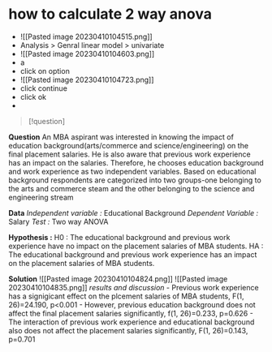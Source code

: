# how to calculate 2 way anova
- ![[Pasted image 20230410104515.png]]
- Analysis > Genral linear model > univariate
- ![[Pasted image 20230410104603.png]]
- a
- click on option
- ![[Pasted image 20230410104723.png]]
- click continue
- click ok 
- 
>[!question]

**Question**
	An MBA aspirant was interested in knowing the impact of education background(arts/commerce and science/engineering) on the final placement salaries. He is also aware that previous work experience has an impact on the salaries. Therefore, he chooses education background and work experience as two independent variables.
	Based on educational background respondents are categorized into two groups-one belonging to the arts and commerce steam and the other belonging to the science and engineering stream

**Data**
	*Independent variable :* Educational Background
	*Dependent Variable :* Salary
	*Test :* Two way ANOVA

**Hypothesis :**
	H0 : The educational background and previous work experience have no impact on the placement salaries of MBA students.
	HA : The educational background and previous work experience has an impact on the placement salaries of MBA students.

**Solution**
	![[Pasted image 20230410104824.png]]
	![[Pasted image 20230410104835.png]]
	*results and discussion*
		- Previous work experience has a signigicant effect on the plcement salaries of MBA students, F(1, 26)=24.190, p<0.001
		- However, previous education background does not affect the final placement salaries significantly, f(1, 26)=0.233, p=0.626
		- The interaction of previous work experience and educational background also does not affect the placement salaries significantly, F(1, 26)=0.143, p=0.701